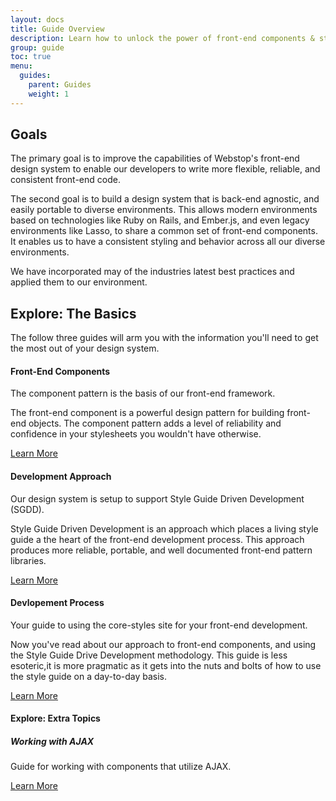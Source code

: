 ```yaml
---
layout: docs
title: Guide Overview
description: Learn how to unlock the power of front-end components & style guide driven development.
group: guide
toc: true
menu:
  guides:
    parent: Guides
    weight: 1
---
```


## Goals

The primary goal is to improve the capabilities of Webstop's
front-end design system to enable our developers to write more
flexible, reliable, and consistent front-end code.

The second goal is to build a design system that is back-end
agnostic, and easily portable to diverse environments. This
allows modern environments based on technologies like
Ruby on Rails, and Ember.js, and even legacy environments like
Lasso, to share a common set of front-end components. It
enables us to have a consistent styling and behavior across all
our diverse environments.

We have incorporated may of the industries latest best practices
and applied them to our environment.

<section class="pt-2 pb-2">
    <div class="row d-flex">
        <div class="col-12">
            <h2 class="mb-5 mt-5 text-center ">Explore: The Basics</h2>
            <p> The follow three guides will arm you with the information you'll
                need to get the most out of your design system.</p>
        </div>
        <div class="mt-2 mb-4 col-6">
            <div class="card card-box h-100">
                <div class="card-body">
                    <h4 class="mb-4 text-center">Front-End Components</h4>
                    <p>
                        The component pattern is the basis of our front-end framework.
                    </p>
                    <p>
                        The front-end component is a powerful design pattern for building front-end objects. The component pattern adds a level of reliability and confidence in your stylesheets you wouldn't have otherwise.
                    </p>
                </div>
                <div class="card-footer text-center">
                 <div class="d-grid ">
                    <a href="/guides/3.0/components/" class="btn btn-primary learn-more-btn"><span class="learn-more-btn-text">Learn More</span></a>
                    </div>
                </div>
            </div>
        </div>
        <div class="mt-2 mb-4 col-6">
            <div class="card card-box h-100">
                <div class="card-body">
                    <h4 class="mb-4 text-center">Development Approach</h4>
                    <p>
                        Our design system is setup to support Style Guide Driven Development (SGDD).
                    </p>
                    <p>
                        Style Guide Driven Development is an approach which places a living style guide a the heart of
                        the front-end development process. This approach produces more reliable, portable, and well
                        documented front-end pattern libraries.
                    </p>
                </div>
                <div class="card-footer text-center">
                 <div class="d-grid ">
                    <a href="/guides/3.0/development-approach/" class="btn btn-primary learn-more-btn"><span class="learn-more-btn-text">Learn More</span></a>
                    </div>
                </div>
            </div>
        </div>
        <div class="mt-2 mb-4 col-6">
            <div class="card card-box h-100">
                <div class="card-body">
                    <h4 class=" mb-4 text-center">Devlopement Process</h4>
                    <p>
                        Your guide to using the core-styles site for your front-end development.
                    </p>
                    <p>
                        Now you've read about our approach to front-end components, and using the Style Guide Drive Development methodology. This guide is less esoteric,it is more pragmatic as it gets into the nuts and bolts of how to use the style guide on a day-to-day basis.
                    </p>
                </div>
                <div class="card-footer text-center">
                 <div class="d-grid ">
                    <a href="/guides/3.0/development-process/" class="btn btn-primary learn-more-btn"><span class="learn-more-btn-text">Learn More</span></a>
                    </div>
                </div>
            </div>
        </div>
        <div class="mt-2 mb-4 col-6">
            <div class="card card-box h-100">
                <div class="card-body">
                    <h4 class=" mb-4 text-center">Explore: Extra Topics</h4>
                    <h5 class=" mb-4 text-center">Working with AJAX</h5>
                    <p>
                        Guide for working with components that utilize AJAX.
                    </p>
                </div>
                <div class="card-footer text-center">
                 <div class="d-grid ">
                    <a href="/guides/3.0/working-with-ajax/" class="btn btn-primary learn-more-btn"><span class="learn-more-btn-text">Learn More</span></a>
                </div>
                </div>
            </div>
        </div>
    </div>
</section>
